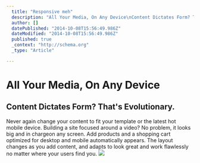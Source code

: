 ```yaml
---
  title: "Responsive meh"
  description: "All Your Media, On Any Device\nContent Dictates Form? That&#39;s Evolutionary.\nNever again change your content to fit your template or the latest hot mobile devi"
  author: []
  datePublished: "2014-10-08T15:56:49.986Z"
  dateModified: "2014-10-08T15:56:49.986Z"
  published: true
  _context: "http://schema.org"
  _type: "Article"

---
```

# All Your Media, On Any Device

## Content Dictates Form? That's Evolutionary.

Never again change your content to fit your template or the latest hot mobile device. Building a site focused around a video? No problem, it looks big and in chargeon any screen. Add products and a shopping cart optimized for desktop and mobile automatically appears. The layout changes as you add content, and adapts to look great and work flawlessly no matter where your users find you.
![](https://s3-us-west-2.amazonaws.com/cdn.thegrid.io/posts/Page-Setp.gif)